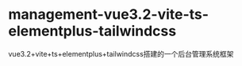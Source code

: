 # management-vue3.2-vite-ts-elementplus-tailwindcss
vue3.2+vite+ts+elementplus+tailwindcss搭建的一个后台管理系统框架
